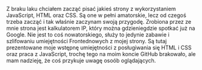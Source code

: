 Z braku laku chciałem zacząć pisać jakieś strony z wykorzystaniem JavaScript, HTML oraz CSS. Są one w pełni amatorskie, lecz od czegoś trzeba zacząć i tak właśnie zaczynam swoją przygodę. Zrobiona przez ze mnie strona jest kalkulatorem IP, który można gdzieniegdzie spotkać już na Google. Nie jest to coś nowatorskiego, służy to jedynie zabawie i szlifowaniu umiejętności Frontednowych z mojej strony. Są tutaj prezentowane moje wstępnę umiejętności z posługiwania się HTML i CSS oraz praca z JavaScript, trochę tego na moim koncie GitHub brakowało, ale mam nadzieję, że coś przykuje uwagę osoób oglądających.
